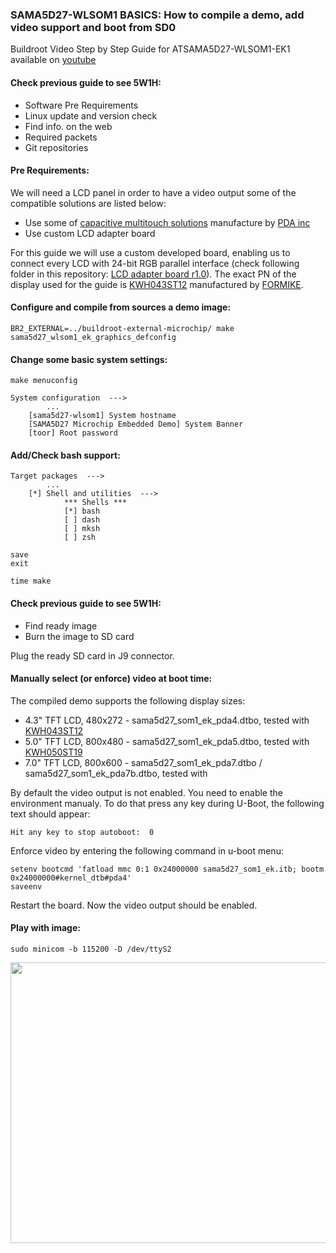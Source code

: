 ### SAMA5D27-WLSOM1 BASICS: How to compile a demo, add video support and boot from SD0

Buildroot Video Step by Step Guide for ATSAMA5D27-WLSOM1-EK1 available on [youtube](https://www.youtube.com/)

#### Check previous guide to see 5W1H:
- Software Pre Requirements
- Linux update and version check
- Find info. on the web
- Required packets
- Git repositories

#### Pre Requirements:

We will need a LCD panel in order to have a video output some of the compatible solutions are listed below:

- Use some of [capacitive multitouch solutions](http://www.pdaatl.com/products.htm) manufacture by [PDA inc](http://www.pdaatl.com/)
- Use custom LCD adapter board

For this guide we will use a custom developed board, enabling us to connect every LCD with 24-bit RGB parallel interface (check following folder in this repository: [LCD adapter board r1.0](https://github.com/kamval/SAMA5D27-WLSOM1-EK1/tree/master/4.%20demo%20SD0%20(VIDEO)/LCD%20adapter%20board%20r1.0)). 
The exact PN of the display used for the guide is [KWH043ST12](https://store.comet.bg/Catalogue/Product/45269/) manufactured by [FORMIKE](https://www.wandisplay.com/). 

#### Configure and compile from sources a demo image:
```
BR2_EXTERNAL=../buildroot-external-microchip/ make sama5d27_wlsom1_ek_graphics_defconfig
```

#### Change some basic system settings: 
```
make menuconfig

System configuration  --->
        ...
    [sama5d27-wlsom1] System hostname
    [SAMA5D27 Microchip Embedded Demo] System Banner
    [toor] Root password

```

#### Add/Check bash support: 
```
Target packages  --->
        ...
    [*] Shell and utilities  --->
            *** Shells ***
            [*] bash
            [ ] dash      
            [ ] mksh
            [ ] zsh

save
exit

time make
```

#### Check previous guide to see 5W1H:
- Find ready image
- Burn the image to SD card

Plug the ready SD card in J9 connector.

#### Manually select (or enforce) video at boot time:

The compiled demo supports the following display sizes:

- 4.3" TFT LCD, 480x272 - sama5d27_som1_ek_pda4.dtbo, tested with [KWH043ST12](https://store.comet.bg/Catalogue/Product/45269/) 
- 5.0" TFT LCD, 800x480 - sama5d27_som1_ek_pda5.dtbo, tested with [KWH050ST19](https://store.comet.bg/Catalogue/Product/45270/) 
- 7.0" TFT LCD, 800x600 - sama5d27_som1_ek_pda7.dtbo / sama5d27_som1_ek_pda7b.dtbo, tested with 

By default the video output is not enabled. You need to enable the environment manualy. To do that press any key during U-Boot, the following text should appear:  

```
Hit any key to stop autoboot:  0

```

Enforce video by entering the following command in u-boot menu: 

```
setenv bootcmd 'fatload mmc 0:1 0x24000000 sama5d27_som1_ek.itb; bootm 0x24000000#kernel_dtb#pda4'
saveenv
```

Restart the board. Now the video output should be enabled. 

#### Play with image:
```
sudo minicom -b 115200 -D /dev/ttyS2
```
<p align="center">
  <img width="659" height="449" src="https://github.com/kamval/SAMA5D27-WLSOM1-EK1/blob/master/Documents/a5d27_som1_video_demo_bot.jpg">
</p>